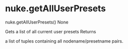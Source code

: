 # nuke.getAllUserPresets
nuke.getAllUserPresets()  None

Gets a list of all current user presets
Returns

a list of tuples containing all nodename/presetname pairs.